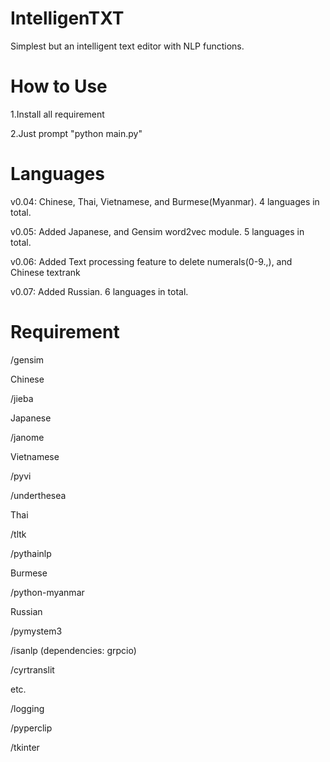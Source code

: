 # IntelligenTXT
Simplest but an intelligent text editor with NLP functions.


# How to Use


1.Install all requirement


2.Just prompt "python main.py"


# Languages


v0.04: Chinese, Thai, Vietnamese, and Burmese(Myanmar). 4 languages in total.

v0.05: Added Japanese, and Gensim word2vec module. 5 languages in total.

v0.06: Added Text processing feature to delete numerals(0-9.,), and Chinese textrank

v0.07: Added Russian. 6 languages in total.

# Requirement
/gensim


Chinese


/jieba


Japanese


/janome


Vietnamese


/pyvi


/underthesea


Thai


/tltk


/pythainlp


Burmese


/python-myanmar


Russian


/pymystem3


/isanlp (dependencies: grpcio)


/cyrtranslit


etc.


/logging


/pyperclip


/tkinter
